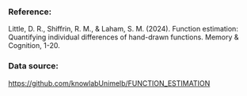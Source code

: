### Reference:

Little, D. R., Shiffrin, R. M., & Laham, S. M. (2024). Function estimation: Quantifying individual differences of hand-drawn functions. Memory & Cognition, 1-20.

### Data source:

https://github.com/knowlabUnimelb/FUNCTION_ESTIMATION 
